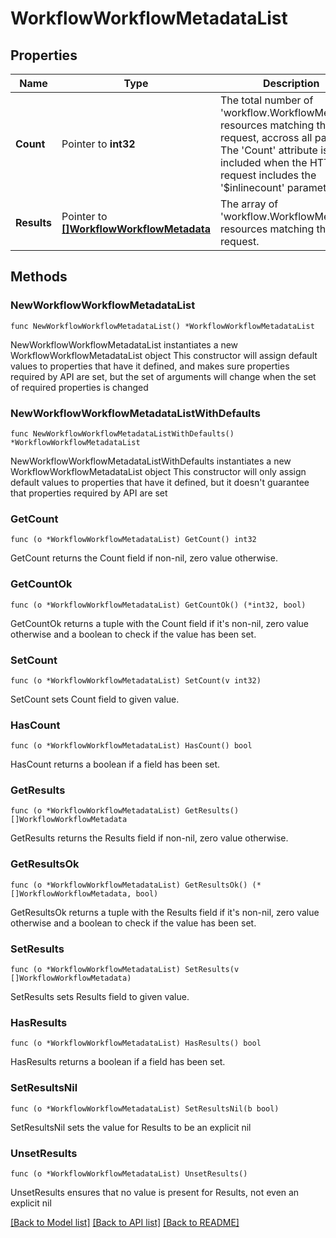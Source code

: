 # WorkflowWorkflowMetadataList

## Properties

Name | Type | Description | Notes
------------ | ------------- | ------------- | -------------
**Count** | Pointer to **int32** | The total number of &#39;workflow.WorkflowMetadata&#39; resources matching the request, accross all pages. The &#39;Count&#39; attribute is included when the HTTP GET request includes the &#39;$inlinecount&#39; parameter. | [optional] 
**Results** | Pointer to [**[]WorkflowWorkflowMetadata**](WorkflowWorkflowMetadata.md) | The array of &#39;workflow.WorkflowMetadata&#39; resources matching the request. | [optional] 

## Methods

### NewWorkflowWorkflowMetadataList

`func NewWorkflowWorkflowMetadataList() *WorkflowWorkflowMetadataList`

NewWorkflowWorkflowMetadataList instantiates a new WorkflowWorkflowMetadataList object
This constructor will assign default values to properties that have it defined,
and makes sure properties required by API are set, but the set of arguments
will change when the set of required properties is changed

### NewWorkflowWorkflowMetadataListWithDefaults

`func NewWorkflowWorkflowMetadataListWithDefaults() *WorkflowWorkflowMetadataList`

NewWorkflowWorkflowMetadataListWithDefaults instantiates a new WorkflowWorkflowMetadataList object
This constructor will only assign default values to properties that have it defined,
but it doesn't guarantee that properties required by API are set

### GetCount

`func (o *WorkflowWorkflowMetadataList) GetCount() int32`

GetCount returns the Count field if non-nil, zero value otherwise.

### GetCountOk

`func (o *WorkflowWorkflowMetadataList) GetCountOk() (*int32, bool)`

GetCountOk returns a tuple with the Count field if it's non-nil, zero value otherwise
and a boolean to check if the value has been set.

### SetCount

`func (o *WorkflowWorkflowMetadataList) SetCount(v int32)`

SetCount sets Count field to given value.

### HasCount

`func (o *WorkflowWorkflowMetadataList) HasCount() bool`

HasCount returns a boolean if a field has been set.

### GetResults

`func (o *WorkflowWorkflowMetadataList) GetResults() []WorkflowWorkflowMetadata`

GetResults returns the Results field if non-nil, zero value otherwise.

### GetResultsOk

`func (o *WorkflowWorkflowMetadataList) GetResultsOk() (*[]WorkflowWorkflowMetadata, bool)`

GetResultsOk returns a tuple with the Results field if it's non-nil, zero value otherwise
and a boolean to check if the value has been set.

### SetResults

`func (o *WorkflowWorkflowMetadataList) SetResults(v []WorkflowWorkflowMetadata)`

SetResults sets Results field to given value.

### HasResults

`func (o *WorkflowWorkflowMetadataList) HasResults() bool`

HasResults returns a boolean if a field has been set.

### SetResultsNil

`func (o *WorkflowWorkflowMetadataList) SetResultsNil(b bool)`

 SetResultsNil sets the value for Results to be an explicit nil

### UnsetResults
`func (o *WorkflowWorkflowMetadataList) UnsetResults()`

UnsetResults ensures that no value is present for Results, not even an explicit nil

[[Back to Model list]](../README.md#documentation-for-models) [[Back to API list]](../README.md#documentation-for-api-endpoints) [[Back to README]](../README.md)


